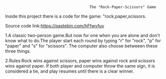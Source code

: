                                           The "Rock-Paper-Scissors" Game


Inside this project there is a code for the game: "rock,paper,scissors.

Source code link:https://pastebin.com/hFfwyfuv

1.A classic two-person game.But now for one when you are alone and don't know what to do.The player start each round by typing "r" for "rock", "p" for "paper" and "s" for "scissors". The computer also choose betweeen these three things.

2.Rules:Rock wins against scissors, paper wins against rock and scissors wins against paper. If both player and computer throw the same sign, it is considered a tie, and play resumes until there is a clear winner.


